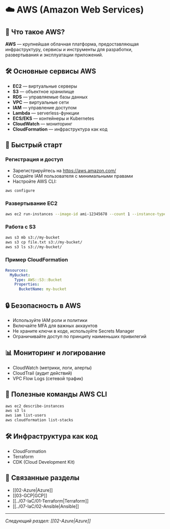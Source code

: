 # ☁️ AWS (Amazon Web Services)

## 📖 Что такое AWS?

**AWS** — крупнейшая облачная платформа, предоставляющая инфраструктуру, сервисы и инструменты для разработки, развертывания и эксплуатации приложений.

## 🛠️ Основные сервисы AWS
- **EC2** — виртуальные серверы
- **S3** — объектное хранилище
- **RDS** — управляемые базы данных
- **VPC** — виртуальные сети
- **IAM** — управление доступом
- **Lambda** — serverless-функции
- **ECS/EKS** — контейнеры и Kubernetes
- **CloudWatch** — мониторинг
- **CloudFormation** — инфраструктура как код

## 🚀 Быстрый старт

### Регистрация и доступ
- Зарегистрируйтесь на https://aws.amazon.com/
- Создайте IAM пользователя с минимальными правами
- Настройте AWS CLI:
```bash
aws configure
```

### Развертывание EC2
```bash
aws ec2 run-instances --image-id ami-12345678 --count 1 --instance-type t2.micro --key-name my-key --security-group-ids sg-123456 --subnet-id subnet-123456
```

### Работа с S3
```bash
aws s3 mb s3://my-bucket
aws s3 cp file.txt s3://my-bucket/
aws s3 ls s3://my-bucket/
```

### Пример CloudFormation
```yaml
Resources:
  MyBucket:
    Type: AWS::S3::Bucket
    Properties:
      BucketName: my-bucket
```

## 🔒 Безопасность в AWS
- Используйте IAM роли и политики
- Включайте MFA для важных аккаунтов
- Не храните ключи в коде, используйте Secrets Manager
- Ограничивайте доступ по принципу наименьших привилегий

## 📊 Мониторинг и логирование
- CloudWatch (метрики, логи, алерты)
- CloudTrail (аудит действий)
- VPC Flow Logs (сетевой трафик)

## 📝 Полезные команды AWS CLI
```bash
aws ec2 describe-instances
aws s3 ls
aws iam list-users
aws cloudformation list-stacks
```

## 🛠️ Инфраструктура как код
- CloudFormation
- Terraform
- CDK (Cloud Development Kit)

## 🔗 Связанные разделы
- [[02-Azure|Azure]]
- [[03-GCP|GCP]]
- [[../07-IaC/01-Terraform|Terraform]]
- [[../07-IaC/02-Ansible|Ansible]]

---

*Следующий раздел: [[02-Azure|Azure]]*
